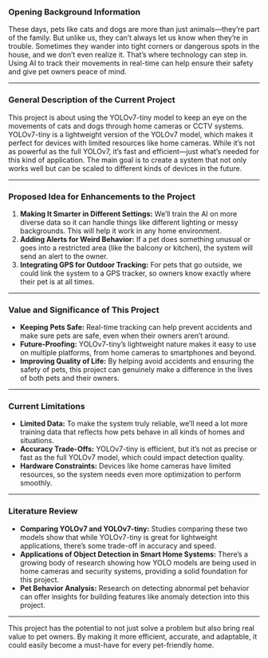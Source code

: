 ### **Opening Background Information**  
These days, pets like cats and dogs are more than just animals—they’re part of the family. But unlike us, they can’t always let us know when they’re in trouble. Sometimes they wander into tight corners or dangerous spots in the house, and we don’t even realize it. That’s where technology can step in. Using AI to track their movements in real-time can help ensure their safety and give pet owners peace of mind.

---

### **General Description of the Current Project**  
This project is about using the YOLOv7-tiny model to keep an eye on the movements of cats and dogs through home cameras or CCTV systems. YOLOv7-tiny is a lightweight version of the YOLOv7 model, which makes it perfect for devices with limited resources like home cameras. While it’s not as powerful as the full YOLOv7, it’s fast and efficient—just what’s needed for this kind of application. The main goal is to create a system that not only works well but can be scaled to different kinds of devices in the future.

---

### **Proposed Idea for Enhancements to the Project**  
1. **Making It Smarter in Different Settings:** We’ll train the AI on more diverse data so it can handle things like different lighting or messy backgrounds. This will help it work in any home environment.  
2. **Adding Alerts for Weird Behavior:** If a pet does something unusual or goes into a restricted area (like the balcony or kitchen), the system will send an alert to the owner.  
3. **Integrating GPS for Outdoor Tracking:** For pets that go outside, we could link the system to a GPS tracker, so owners know exactly where their pet is at all times.

---

### **Value and Significance of This Project**  
- **Keeping Pets Safe:** Real-time tracking can help prevent accidents and make sure pets are safe, even when their owners aren’t around.  
- **Future-Proofing:** YOLOv7-tiny’s lightweight nature makes it easy to use on multiple platforms, from home cameras to smartphones and beyond.  
- **Improving Quality of Life:** By helping avoid accidents and ensuring the safety of pets, this project can genuinely make a difference in the lives of both pets and their owners.  

---

### **Current Limitations**  
- **Limited Data:** To make the system truly reliable, we’ll need a lot more training data that reflects how pets behave in all kinds of homes and situations.  
- **Accuracy Trade-Offs:** YOLOv7-tiny is efficient, but it’s not as precise or fast as the full YOLOv7 model, which could impact detection quality.  
- **Hardware Constraints:** Devices like home cameras have limited resources, so the system needs even more optimization to perform smoothly.  

---

### **Literature Review**  
- **Comparing YOLOv7 and YOLOv7-tiny:** Studies comparing these two models show that while YOLOv7-tiny is great for lightweight applications, there’s some trade-off in accuracy and speed.  
- **Applications of Object Detection in Smart Home Systems:** There’s a growing body of research showing how YOLO models are being used in home cameras and security systems, providing a solid foundation for this project.  
- **Pet Behavior Analysis:** Research on detecting abnormal pet behavior can offer insights for building features like anomaly detection into this project.  

---

This project has the potential to not just solve a problem but also bring real value to pet owners. By making it more efficient, accurate, and adaptable, it could easily become a must-have for every pet-friendly home.
